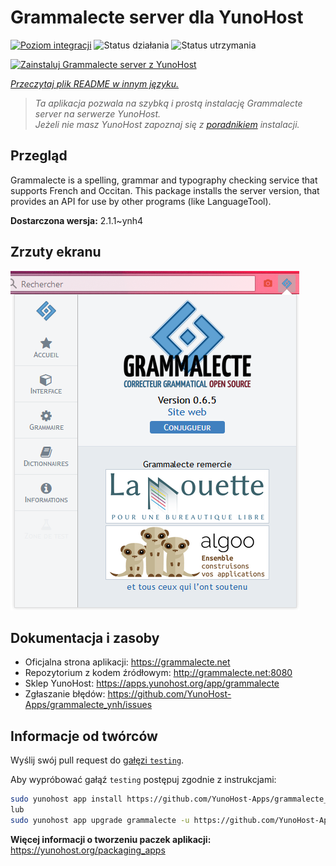 <!--
To README zostało automatycznie wygenerowane przez <https://github.com/YunoHost/apps/tree/master/tools/readme_generator>
Nie powinno być ono edytowane ręcznie.
-->

# Grammalecte server dla YunoHost

[![Poziom integracji](https://apps.yunohost.org/badge/integration/grammalecte)](https://ci-apps.yunohost.org/ci/apps/grammalecte/)
![Status działania](https://apps.yunohost.org/badge/state/grammalecte)
![Status utrzymania](https://apps.yunohost.org/badge/maintained/grammalecte)

[![Zainstaluj Grammalecte server z YunoHost](https://install-app.yunohost.org/install-with-yunohost.svg)](https://install-app.yunohost.org/?app=grammalecte)

*[Przeczytaj plik README w innym języku.](./ALL_README.md)*

> *Ta aplikacja pozwala na szybką i prostą instalację Grammalecte server na serwerze YunoHost.*  
> *Jeżeli nie masz YunoHost zapoznaj się z [poradnikiem](https://yunohost.org/install) instalacji.*

## Przegląd

Grammalecte is a spelling, grammar and typography checking service that supports French and Occitan. This package installs the server version, that provides an API for use by other programs (like LanguageTool).


**Dostarczona wersja:** 2.1.1~ynh4

## Zrzuty ekranu

![Zrzut ekranu z Grammalecte server](./doc/screenshots/screenshot.png)

## Dokumentacja i zasoby

- Oficjalna strona aplikacji: <https://grammalecte.net>
- Repozytorium z kodem źródłowym: <http://grammalecte.net:8080>
- Sklep YunoHost: <https://apps.yunohost.org/app/grammalecte>
- Zgłaszanie błędów: <https://github.com/YunoHost-Apps/grammalecte_ynh/issues>

## Informacje od twórców

Wyślij swój pull request do [gałęzi `testing`](https://github.com/YunoHost-Apps/grammalecte_ynh/tree/testing).

Aby wypróbować gałąź `testing` postępuj zgodnie z instrukcjami:

```bash
sudo yunohost app install https://github.com/YunoHost-Apps/grammalecte_ynh/tree/testing --debug
lub
sudo yunohost app upgrade grammalecte -u https://github.com/YunoHost-Apps/grammalecte_ynh/tree/testing --debug
```

**Więcej informacji o tworzeniu paczek aplikacji:** <https://yunohost.org/packaging_apps>
